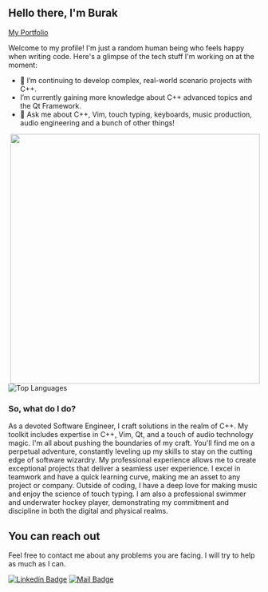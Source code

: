 ## Hello there, I'm Burak
[My Portfolio](https://burakcanakinci.netlify.app/)

Welcome to my profile! I'm just a random human being who feels happy when writing code. Here's a glimpse of the tech stuff I'm working on at the moment:

- 🔭 I’m continuing to develop complex, real-world scenario projects with C++.
- I’m currently gaining more knowledge about C++ advanced topics and the Qt Framework.
- 💬 Ask me about C++, Vim, touch typing, keyboards, music production, audio engineering and a bunch of other things!
<img src="https://user-images.githubusercontent.com/74038190/225813708-98b745f2-7d22-48cf-9150-083f1b00d6c9.gif" width="500" align="right">

![Top Languages](https://github-readme-stats.vercel.app/api/top-langs?username=burakcanakinci&show_icons=true&locale=en&layout=compact&theme=chartreuse-dark&hide=HTML,CSS,SCSS)

### So, what do I do?
As a devoted Software Engineer, I craft solutions in the realm of C++. My toolkit includes expertise in C++, Vim, Qt, and a touch of audio technology magic.
I'm all about pushing the boundaries of my craft. You'll find me on a perpetual adventure, constantly leveling up my skills to stay on the cutting edge of software wizardry.
My professional experience allows me to create exceptional projects that deliver a seamless user experience. I excel in teamwork and have a quick learning curve, making me an asset to any project or company.
Outside of coding, I have a deep love for making music and enjoy the science of touch typing. I am also a professional swimmer and underwater hockey player, demonstrating my commitment and discipline in both the digital and physical realms.



## You can reach out

Feel free to contact me about any problems you are facing. I will try to help as much as I can.

[![Linkedin Badge](https://img.shields.io/badge/linkedin-%230077B5.svg?&style=for-the-badge&logo=linkedin&logoColor=white)](https://www.linkedin.com/in/burakcanakinci/)
[![Mail Badge](https://img.shields.io/badge/email-c14438?style=for-the-badge&logo=Gmail&logoColor=white&link=mailto:ayatalzaidi2000@gmail.com)](mailto:burakakinci.bca@gmail.com)

